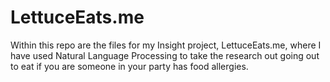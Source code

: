 # LettuceEats.me

Within this repo are the files for my Insight project, LettuceEats.me, where I have used Natural Language Processing to take the research out going out to eat if you are someone in your party has food allergies.
